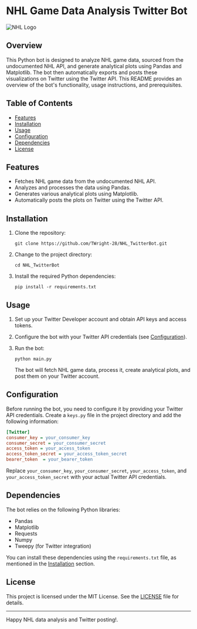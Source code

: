 # NHL Game Data Analysis Twitter Bot

![NHL Logo](https://upload.wikimedia.org/wikipedia/en/thumb/e/e4/NHL_Logo_former.svg/996px-NHL_Logo_former.svg.png)

## Overview

This Python bot is designed to analyze NHL game data, sourced from the undocumented NHL API, and generate analytical plots using Pandas and Matplotlib. The bot then automatically exports and posts these visualizations on Twitter using the Twitter API. This README provides an overview of the bot's functionality, usage instructions, and prerequisites.

## Table of Contents

- [Features](#features)
- [Installation](#installation)
- [Usage](#usage)
- [Configuration](#configuration)
- [Dependencies](#dependencies)
- [License](#license)

## Features

- Fetches NHL game data from the undocumented NHL API.
- Analyzes and processes the data using Pandas.
- Generates various analytical plots using Matplotlib.
- Automatically posts the plots on Twitter using the Twitter API.

## Installation

1. Clone the repository:

   ```shell
   git clone https://github.com/TWright-28/NHL_TwitterBot.git
   ```

2. Change to the project directory:

   ```shell
   cd NHL_TwitterBot
   ```

3. Install the required Python dependencies:

   ```shell
   pip install -r requirements.txt
   ```

## Usage

1. Set up your Twitter Developer account and obtain API keys and access tokens.

2. Configure the bot with your Twitter API credentials (see [Configuration](#configuration)).

3. Run the bot:

   ```shell
   python main.py
   ```

   The bot will fetch NHL game data, process it, create analytical plots, and post them on your Twitter account.

## Configuration

Before running the bot, you need to configure it by providing your Twitter API credentials. Create a `keys.py` file in the project directory and add the following information:

```ini
[Twitter]
consumer_key = your_consumer_key
consumer_secret = your_consumer_secret
access_token = your_access_token
access_token_secret = your_access_token_secret
bearer_token  = your_bearer_token
```

Replace `your_consumer_key`, `your_consumer_secret`, `your_access_token`, and `your_access_token_secret` with your actual Twitter API credentials.

## Dependencies

The bot relies on the following Python libraries:

- Pandas
- Matplotlib
- Requests
- Numpy
- Tweepy (for Twitter integration)

You can install these dependencies using the `requirements.txt` file, as mentioned in the [Installation](#installation) section.

## License

This project is licensed under the MIT License. See the [LICENSE](LICENSE) file for details.

---

Happy NHL data analysis and Twitter posting!.
